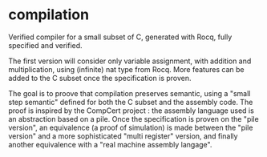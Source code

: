 # compilation
Verified compiler for a small subset of C, generated with Rocq, fully specified and verified.

The first version will consider only variable assignment, with addition and multiplication, using (infinite) nat type from Rocq. More features can be added to the C subset once the specification is proven.

The goal is to proove that compilation preserves semantic, using a "small step semantic" defined for both the C subset and the assembly code. The proof is inspired by the CompCert project : the assembly language used is an abstraction based on a pile. Once the specification is proven on the "pile version", an equivalence (a proof of simulation) is made between the "pile version" and a more sophisticated "multi register" version, and finally another equivalence with a "real machine assembly langage".
